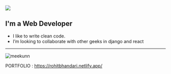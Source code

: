### ![](https://komarev.com/ghpvc/?username=rohitbhandari007&color=blueviolet&style=for-the-badge)



## I'm a Web Developer 

- I like to write clean code.
- I’m looking to collaborate with other geeks in django and react




---

<p><img align="center" src="https://github-readme-streak-stats.herokuapp.com/?user=rohitbhandari007&theme=dark&background=000000" alt="meekunn" /></p>

PORTFOLIO : https://rohitbhandari.netlify.app/
